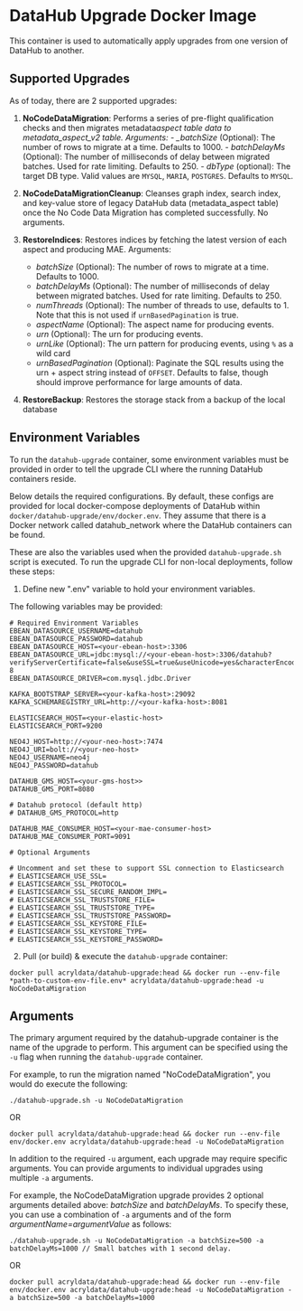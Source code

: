 # DataHub Upgrade Docker Image

This container is used to automatically apply upgrades from one version of DataHub to another.

## Supported Upgrades

As of today, there are 2 supported upgrades:

1. **NoCodeDataMigration**: Performs a series of pre-flight qualification checks and then migrates metadata*aspect table data
   to metadata_aspect_v2 table. Arguments: - \_batchSize* (Optional): The number of rows to migrate at a time. Defaults to 1000. - _batchDelayMs_ (Optional): The number of milliseconds of delay between migrated batches. Used for rate limiting. Defaults to 250. - _dbType_ (optional): The target DB type. Valid values are `MYSQL`, `MARIA`, `POSTGRES`. Defaults to `MYSQL`.
2. **NoCodeDataMigrationCleanup**: Cleanses graph index, search index, and key-value store of legacy DataHub data (metadata_aspect table) once
   the No Code Data Migration has completed successfully. No arguments.

3. **RestoreIndices**: Restores indices by fetching the latest version of each aspect and producing MAE. Arguments:
   - _batchSize_ (Optional): The number of rows to migrate at a time. Defaults to 1000.
   - _batchDelayMs_ (Optional): The number of milliseconds of delay between migrated batches. Used for rate limiting. Defaults to 250.
   - _numThreads_ (Optional): The number of threads to use, defaults to 1. Note that this is not used if `urnBasedPagination` is true.
   - _aspectName_ (Optional): The aspect name for producing events.
   - _urn_ (Optional): The urn for producing events.
   - _urnLike_ (Optional): The urn pattern for producing events, using `%` as a wild card
   - _urnBasedPagination_ (Optional): Paginate the SQL results using the urn + aspect string instead of `OFFSET`. Defaults to false,
     though should improve performance for large amounts of data.
4. **RestoreBackup**: Restores the storage stack from a backup of the local database

## Environment Variables

To run the `datahub-upgrade` container, some environment variables must be provided in order to tell the upgrade CLI
where the running DataHub containers reside.

Below details the required configurations. By default, these configs are provided for local docker-compose deployments of
DataHub within `docker/datahub-upgrade/env/docker.env`. They assume that there is a Docker network called datahub_network
where the DataHub containers can be found.

These are also the variables used when the provided `datahub-upgrade.sh` script is executed. To run the upgrade CLI for non-local deployments,
follow these steps:

1. Define new ".env" variable to hold your environment variables.

The following variables may be provided:

```aidl
# Required Environment Variables
EBEAN_DATASOURCE_USERNAME=datahub
EBEAN_DATASOURCE_PASSWORD=datahub
EBEAN_DATASOURCE_HOST=<your-ebean-host>:3306
EBEAN_DATASOURCE_URL=jdbc:mysql://<your-ebean-host>:3306/datahub?verifyServerCertificate=false&useSSL=true&useUnicode=yes&characterEncoding=UTF-8
EBEAN_DATASOURCE_DRIVER=com.mysql.jdbc.Driver

KAFKA_BOOTSTRAP_SERVER=<your-kafka-host>:29092
KAFKA_SCHEMAREGISTRY_URL=http://<your-kafka-host>:8081

ELASTICSEARCH_HOST=<your-elastic-host>
ELASTICSEARCH_PORT=9200

NEO4J_HOST=http://<your-neo-host>:7474
NEO4J_URI=bolt://<your-neo-host>
NEO4J_USERNAME=neo4j
NEO4J_PASSWORD=datahub

DATAHUB_GMS_HOST=<your-gms-host>>
DATAHUB_GMS_PORT=8080

# Datahub protocol (default http)
# DATAHUB_GMS_PROTOCOL=http

DATAHUB_MAE_CONSUMER_HOST=<your-mae-consumer-host>
DATAHUB_MAE_CONSUMER_PORT=9091

# Optional Arguments

# Uncomment and set these to support SSL connection to Elasticsearch
# ELASTICSEARCH_USE_SSL=
# ELASTICSEARCH_SSL_PROTOCOL=
# ELASTICSEARCH_SSL_SECURE_RANDOM_IMPL=
# ELASTICSEARCH_SSL_TRUSTSTORE_FILE=
# ELASTICSEARCH_SSL_TRUSTSTORE_TYPE=
# ELASTICSEARCH_SSL_TRUSTSTORE_PASSWORD=
# ELASTICSEARCH_SSL_KEYSTORE_FILE=
# ELASTICSEARCH_SSL_KEYSTORE_TYPE=
# ELASTICSEARCH_SSL_KEYSTORE_PASSWORD=
```

2. Pull (or build) & execute the `datahub-upgrade` container:

```aidl
docker pull acryldata/datahub-upgrade:head && docker run --env-file *path-to-custom-env-file.env* acryldata/datahub-upgrade:head -u NoCodeDataMigration
```

## Arguments

The primary argument required by the datahub-upgrade container is the name of the upgrade to perform. This argument
can be specified using the `-u` flag when running the `datahub-upgrade` container.

For example, to run the migration named "NoCodeDataMigration", you would do execute the following:

```aidl
./datahub-upgrade.sh -u NoCodeDataMigration
```

OR

```aidl
docker pull acryldata/datahub-upgrade:head && docker run --env-file env/docker.env acryldata/datahub-upgrade:head -u NoCodeDataMigration
```

In addition to the required `-u` argument, each upgrade may require specific arguments. You can provide arguments to individual
upgrades using multiple `-a` arguments.

For example, the NoCodeDataMigration upgrade provides 2 optional arguments detailed above: _batchSize_ and _batchDelayMs_.
To specify these, you can use a combination of `-a` arguments and of the form _argumentName=argumentValue_ as follows:

```aidl
./datahub-upgrade.sh -u NoCodeDataMigration -a batchSize=500 -a batchDelayMs=1000 // Small batches with 1 second delay.
```

OR

```aidl
docker pull acryldata/datahub-upgrade:head && docker run --env-file env/docker.env acryldata/datahub-upgrade:head -u NoCodeDataMigration -a batchSize=500 -a batchDelayMs=1000
```
